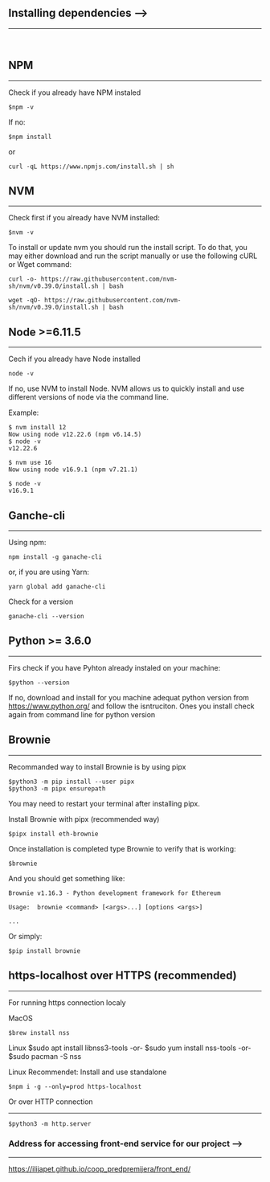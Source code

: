 ## Installing dependencies  -->
<hr>
<br>

## NPM
<hr>
Check if you already have NPM instaled 
   
    $npm -v

If no:

    $npm install

or

    curl -qL https://www.npmjs.com/install.sh | sh

## NVM
<hr>

Check first if you already have NVM installed:
    
    $nvm -v

To install or update nvm you should run the install script. To do that, you may either download and run the script manually or use the following cURL or Wget command:

    curl -o- https://raw.githubusercontent.com/nvm-sh/nvm/v0.39.0/install.sh | bash

    wget -qO- https://raw.githubusercontent.com/nvm-sh/nvm/v0.39.0/install.sh | bash

## Node >=6.11.5
<hr>
Cech if you already have Node installed
    
    node -v

If no, use NVM to install Node. NVM allows us to quickly install and use different versions of node via the command line.

Example:

    $ nvm install 12
    Now using node v12.22.6 (npm v6.14.5)
    $ node -v
    v12.22.6

    $ nvm use 16
    Now using node v16.9.1 (npm v7.21.1)

    $ node -v
    v16.9.1 

## Ganche-cli
<hr>

Using npm:

    npm install -g ganache-cli

or, if you are using Yarn:

    yarn global add ganache-cli

Check for a version

    ganache-cli --version

## Python >= 3.6.0 
<hr>
Firs check if you have Pyhton already instaled on your machine:

    $python --version

If no, download and install for you machine adequat python version from https://www.python.org/ and follow the isntruciton. Ones you install check again from command line for python version


## Brownie
<hr>
Recommanded way to install Brownie is by using pipx

    $python3 -m pip install --user pipx
    $python3 -m pipx ensurepath

You may need to restart your terminal after installing pipx.

Install Brownie with pipx (recommended way)

    $pipx install eth-brownie

Once installation is completed type Brownie to verify that is working:

    $brownie

And you should get something like: 

    Brownie v1.16.3 - Python development framework for Ethereum

    Usage:  brownie <command> [<args>...] [options <args>]

    ...

Or simply:

    $pip install brownie

## https-localhost over HTTPS (recommended)
<hr>
For running https connection localy

MacOS

    $brew install nss

Linux
    $sudo apt install libnss3-tools
    -or-
    $sudo yum install nss-tools
    -or-
    $sudo pacman -S nss

Linux
Recommendet: Install and use standalone

    $npm i -g --only=prod https-localhost

Or over HTTP connection
<hr>

    $python3 -m http.server

### Address for accessing front-end service for our project -->
<hr>

https://ilijapet.github.io/coop_predpremijera/front_end/